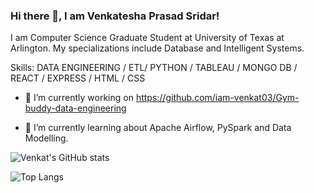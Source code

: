 ### Hi there 👋, I am Venkatesha Prasad Sridar!

I am Computer Science Graduate Student at University of Texas at Arlington. My specializations include Database and Intelligent Systems. 


Skills: 
  DATA ENGINEERING / ETL/ PYTHON / TABLEAU / MONGO DB / REACT / EXPRESS / HTML / CSS

- 🔭 I’m currently working on https://github.com/iam-venkat03/Gym-buddy-data-engineering

  
- 🌱 I’m currently learning about Apache Airflow, PySpark and Data Modelling. 


![Venkat's GitHub stats](https://github-readme-stats.vercel.app/api?username=iam-venkat03&show_icons=true&theme=transparent)


![Top Langs](https://github-readme-stats.vercel.app/api/top-langs/?username=iam-venkat03&hide_progress=true)

